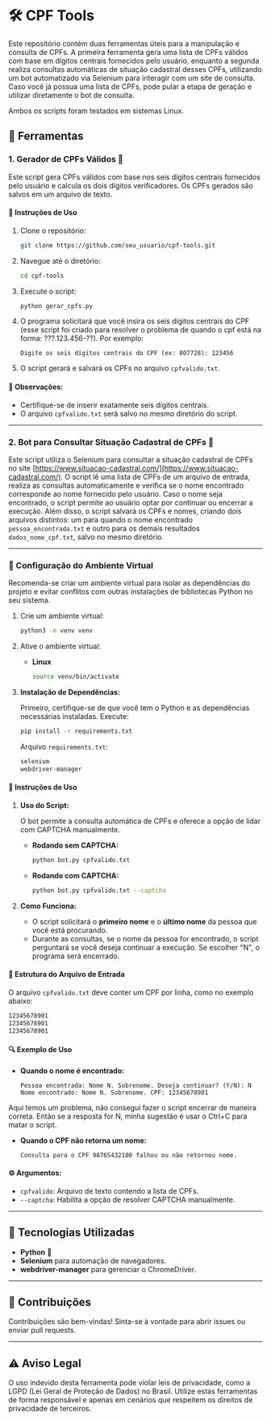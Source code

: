 # 🛠️ CPF Tools

Este repositório contém duas ferramentas úteis para a manipulação e consulta de CPFs. A primeira ferramenta gera uma lista de CPFs válidos com base em dígitos centrais fornecidos pelo usuário, enquanto a segunda realiza consultas automáticas de situação cadastral desses CPFs, utilizando um bot automatizado via Selenium para interagir com um site de consulta. Caso você já possua uma lista de CPFs, pode pular a etapa de geração e utilizar diretamente o bot de consulta.

Ambos os scripts foram testados em sistemas Linux.

## 📜 Ferramentas

### 1. **Gerador de CPFs Válidos** 📄

Este script gera CPFs válidos com base nos seis dígitos centrais fornecidos pelo usuário e calcula os dois dígitos verificadores. Os CPFs gerados são salvos em um arquivo de texto.

#### 🔧 Instruções de Uso

1. Clone o repositório:

   ```bash
   git clone https://github.com/seu_usuario/cpf-tools.git
   ```

2. Navegue até o diretório:

   ```bash
   cd cpf-tools
   ```

3. Execute o script:

   ```bash
   python gerar_cpfs.py
   ```

4. O programa solicitará que você insira os seis dígitos centrais do CPF (esse script foi criado para resolver o problema de quando o cpf está na forma: ???.123.456-??). Por exemplo:

   ```
   Digite os seis dígitos centrais do CPF (ex: 807728): 123456
   ```

5. O script gerará e salvará os CPFs no arquivo `cpfvalido.txt`.

#### 🚨 Observações:

- Certifique-se de inserir exatamente seis dígitos centrais.
- O arquivo `cpfvalido.txt` será salvo no mesmo diretório do script.

---

### 2. **Bot para Consultar Situação Cadastral de CPFs** 🤖

Este script utiliza o Selenium para consultar a situação cadastral de CPFs no site [https://www.situacao-cadastral.com/](https://www.situacao-cadastral.com/). O script lê uma lista de CPFs de um arquivo de entrada, realiza as consultas automaticamente e verifica se o nome encontrado corresponde ao nome fornecido pelo usuário. Caso o nome seja encontrado, o script permite ao usuário optar por continuar ou encerrar a execução. Além disso, o script salvará os CPFs e nomes, criando dois arquivos distintos: um para quando o nome encontrado `pessoa_encontrada.txt` e outro para os demais resultados `dados_nome_cpf.txt`, salvo no mesmo diretório.

---

### 🔧 Configuração do Ambiente Virtual

Recomenda-se criar um ambiente virtual para isolar as dependências do projeto e evitar conflitos com outras instalações de bibliotecas Python no seu sistema.

1. Crie um ambiente virtual:

   ```bash
   python3 -m venv venv
   ```

2. Ative o ambiente virtual:

   - **Linux**

     ```bash
     source venv/bin/activate
     ```


3. **Instalação de Dependências:**

   Primeiro, certifique-se de que você tem o Python e as dependências necessárias instaladas. Execute:

   ```bash
   pip install -r requirements.txt
   ```

   Arquivo `requirements.txt`:

   ```txt
   selenium
   webdriver-manager
   ```

#### 🔧 Instruções de Uso


1. **Uso do Script:**

   O bot permite a consulta automática de CPFs e oferece a opção de lidar com CAPTCHA manualmente.

   - **Rodando sem CAPTCHA:**

     ```bash
     python bot.py cpfvalido.txt
     ```

   - **Rodando com CAPTCHA:**

     ```bash
     python bot.py cpfvalido.txt --captcha
     ```

2. **Como Funciona:**

   - O script solicitará o **primeiro nome** e o **último nome** da pessoa que você está procurando.
   - Durante as consultas, se o nome da pessoa for encontrado, o script perguntará se você deseja continuar a execução. Se escolher "N", o programa será encerrado.

#### 📂 Estrutura do Arquivo de Entrada

O arquivo `cpfvalido.txt` deve conter um CPF por linha, como no exemplo abaixo:

```txt
12345678901
12345678901
12345678901
```

#### 🔍 Exemplo de Uso

- **Quando o nome é encontrado:**

  ```
  Pessoa encontrada: Nome N. Sobrenome. Deseja continuar? (Y/N): N
  Nome encontrado: Nome N. Sobrenome. CPF: 12345678901
  ```

Aqui temos um problema, não consegui fazer o script encerrar de maneira correta. Então se a resposta for N, minha sugestão é usar o Ctrl+C para matar o script.

- **Quando o CPF não retorna um nome:**

  ```
  Consulta para o CPF 98765432100 falhou ou não retornou nome.
  ```

#### ⚙️ Argumentos:

- `cpfvalido`: Arquivo de texto contendo a lista de CPFs.
- `--captcha`: Habilita a opção de resolver CAPTCHA manualmente.

---

## 🚀 Tecnologias Utilizadas

- **Python** 🐍
- **Selenium** para automação de navegadores.
- **webdriver-manager** para gerenciar o ChromeDriver.

---

## 📝 Contribuições

Contribuições são bem-vindas! Sinta-se à vontade para abrir issues ou enviar pull requests.

---

## ⚠️ Aviso Legal

O uso indevido desta ferramenta pode violar leis de privacidade, como a LGPD (Lei Geral de Proteção de Dados) no Brasil. Utilize estas ferramentas de forma responsável e apenas em cenários que respeitem os direitos de privacidade de terceiros.
